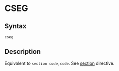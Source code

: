 # CSEG

## Syntax
```assembly
cseg
```

## Description
Equivalent to `section code,code`.
See [section](section.md) directive.
